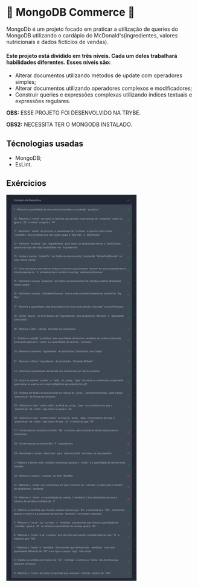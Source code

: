 # 🍔 MongoDB Commerce 🍔

MongoDb é um projeto focado em praticar a utilização de queries do MongoDB utilizando o cardápio do McDonald's(ingredientes, valores nutricionais e dados fictícios de vendas).

#### Este projeto está dividido em três níveis. Cada um deles trabalhará habilidades diferentes. Esses níveis são:
* Alterar documentos utilizando métodos de update com operadores simples;
* Alterar documentos utilizando operadores complexos e modificadores;
* Construir queries e expressões complexas utilizando índices textuais e expressões regulares.

<strong>OBS:</strong> ESSE PROJETO FOI DESENVOLVIDO NA TRYBE.

<strong>OBS2:</strong> NECESSITA TER O MONGODB INSTALADO.

## Técnologias usadas
* MongoDB;
* EsLint.

## Exércicios

<img alt="imagem-requisitos-do-projeto" src="/requisitos.jpg">